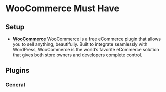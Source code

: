 # WooCommerce Must Have

## Setup

* [**WooCommerce**](https://woocommerce.com)
WooCommerce is a free eCommerce plugin that allows you to sell anything, beautifully. Built to integrate seamlessly with WordPress, WooCommerce is the world’s favorite eCommerce solution that gives both store owners and developers complete control.



## Plugins


### General




